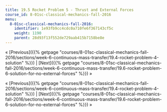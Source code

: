 ```yaml
---
title: 19.5 Rocket Problem 5 - Thrust and External Forces
course_id: 8-01sc-classical-mechanics-fall-2016
menu:
  8-01sc-classical-mechanics-fall-2016:
    identifier: 1e93fb9cc4cdc0a710fe6f367143cf5c
    weight: 1190
    parent: 28d93f13f552de729aab415b7158be8e
---
```

« [Previous]({{% getpage "courses/8-01sc-classical-mechanics-fall-2016/sections/week-6-continuous-mass-transfer/19.4-rocket-problem-4-solution" %}}) | [Next]({{% getpage "courses/8-01sc-classical-mechanics-fall-2016/sections/week-6-continuous-mass-transfer/19.6-rocket-problem-6-solution-for-no-external-forces" %}}) »

« [Previous]({{% getpage "courses/8-01sc-classical-mechanics-fall-2016/sections/week-6-continuous-mass-transfer/19.4-rocket-problem-4-solution" %}}) | [Next]({{% getpage "courses/8-01sc-classical-mechanics-fall-2016/sections/week-6-continuous-mass-transfer/19.6-rocket-problem-6-solution-for-no-external-forces" %}}) »